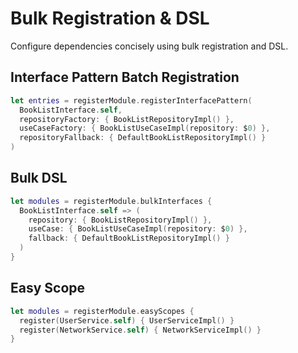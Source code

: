 # Bulk Registration & DSL

Configure dependencies concisely using bulk registration and DSL.

## Interface Pattern Batch Registration
```swift
let entries = registerModule.registerInterfacePattern(
  BookListInterface.self,
  repositoryFactory: { BookListRepositoryImpl() },
  useCaseFactory: { BookListUseCaseImpl(repository: $0) },
  repositoryFallback: { DefaultBookListRepositoryImpl() }
)
```

## Bulk DSL
```swift
let modules = registerModule.bulkInterfaces {
  BookListInterface.self => (
    repository: { BookListRepositoryImpl() },
    useCase: { BookListUseCaseImpl(repository: $0) },
    fallback: { DefaultBookListRepositoryImpl() }
  )
}
```

## Easy Scope
```swift
let modules = registerModule.easyScopes {
  register(UserService.self) { UserServiceImpl() }
  register(NetworkService.self) { NetworkServiceImpl() }
}
```